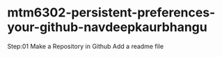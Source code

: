 # mtm6302-persistent-preferences-your-github-navdeepkaurbhangu
Step:01 Make a Repository in Github Add a readme file
